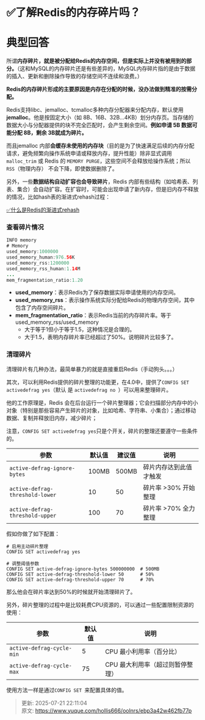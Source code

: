 # ✅了解Redis的内存碎片吗？

# 典型回答


所谓**内存碎片，就是被分配给Redis的内存空间，但是实际上并没有被用到的部分。**（这和MySQL的内存碎片还是有些差异的，MySQL内存碎片指的是由于数据的插入、更新和删除操作导致的存储空间不连续和浪费。）



**Redis的内存碎片形成的主要原因是内存在分配的时候，没办法做到精准的按需分配。**



Redis支持libc、jemalloc、tcmalloc多种内存分配器来分配内存，默认使用**jemalloc**。他是按固定大小（如 8B、16B、32B…4KB）划分内存页。当存储的数据大小与分配器提供的块不完全匹配时，会产生剩余空间。**例如申请 5B 数据可能分配 8B，剩余 3B就成为碎片。**



而且jemalloc 内部**会缓存未使用的内存块**（目的是为了快速满足后续的内存分配请求，避免频繁向操作系统申请或释放内存，提升性能）除非显式调用 `malloc_trim` 或 Redis 的 `MEMORY PURGE`，这些空间不会释放给操作系统；所以 `RSS`（物理内存） 不会下降，即使数据删除了。



另外，一些**数据结构自动扩容也会导致碎片**，Redis 内部有些结构（如哈希表、列表、集合）会自动扩容。在扩容时，可能会出现申请了新内存，但是旧内存不释放的情况，比如hash表的渐进式rehash过程：



[✅什么是Redis的渐进式rehash](https://www.yuque.com/hollis666/oolnrs/pc4fzp9c2vew5whf)



### 查看碎片情况
```java
INFO memory
# Memory
used_memory:1000000
used_memory_human:976.56K
used_memory_rss:1200000
used_memory_rss_human:1.14M
...
mem_fragmentation_ratio:1.20
```



+ **<font style="color:rgb(24, 24, 24);">used_memory</font>**<font style="color:rgb(24, 24, 24);">：表示</font><font style="color:rgb(24, 24, 24);">Redis</font><font style="color:rgb(24, 24, 24);">为了保存数据实际申请使用的内存空间。</font>
+ **<font style="color:rgb(24, 24, 24);">used_memory_rss</font>**<font style="color:rgb(24, 24, 24);">：表示操作系统实际分配给</font><font style="color:rgb(24, 24, 24);">Redis</font><font style="color:rgb(24, 24, 24);">的物理内存空间，其中包含了内存空间碎片。</font>
+ **<font style="color:rgb(24, 24, 24);">mem_fragmentation_ratio</font>**<font style="color:rgb(24, 24, 24);">：表示Redis当前的内存碎片率。等于used_memory_rss/used_memory</font>
    - **<font style="color:rgb(24, 24, 24);"></font>**<font style="color:rgb(24, 24, 24);">大于等于1但小于等于1.5，这种情况是合理的。</font>
    - <font style="color:rgb(24, 24, 24);">大于1.5，表明内存碎片率已经超过了50%。说明碎片比较多了。</font>

<font style="color:rgb(24, 24, 24);"></font>

### <font style="color:rgb(24, 24, 24);">清理碎片</font>


清理碎片有几种办法，最简单暴力的就是直接重启Redis（手动狗头。。。）



其次，可以利用Redis提供的碎片整理的功能更，在4.0中，提供了`CONFIG SET activedefrag yes`（默认 是 `activedefrag no `）可以用来整理碎片。



他的工作原理是，Redis 会在后台运行一个碎片整理器；它会扫描部分内存中的小对象（特别是那些容易产生碎片的对象，比如哈希、字符串、小集合）；通过移动数据、复制并释放旧内存，减少碎片；



注意，`CONFIG SET activedefrag yes`只是个开关，碎片的整理还要遵守一些条件的。



| **参数** | **默认值** | **建议值** | **说明** |
| --- | --- | --- | --- |
| `active-defrag-ignore-bytes` | 100MB | 500MB | 碎片内存达到此值才触发 |
| `active-defrag-threshold-lower` | 10 | 50 | 碎片率 >30% 开始整理 |
| `active-defrag-threshold-upper` | 100 | 70 | 碎片率 >70% 全力整理 |




假如你做了如下配置：



```plain
# 启用主动碎片整理
CONFIG SET activedefrag yes

# 调整阈值参数
CONFIG SET active-defrag-ignore-bytes 500000000  # 500MB
CONFIG SET active-defrag-threshold-lower 50      # 50%
CONFIG SET active-defrag-threshold-upper 70      # 70%
```



那么他会在碎片率达到50%的时候就开始清理碎片了。



另外，碎片整理的过程中是比较耗费CPU资源的，可以通过一些配置限制资源的使用：



| **参数** | **默认值** | **说明** |
| --- | --- | --- |
| `active-defrag-cycle-min` | 5 | CPU 最小利用率（百分比） |
| `active-defrag-cycle-max` | 75 | CPU 最大利用率（超过则暂停整理） |




使用方法一样是通过`CONFIG SET `来配置具体的值。



> 更新: 2025-07-21 22:11:04  
> 原文: <https://www.yuque.com/hollis666/oolnrs/ebp3a42w462fb77p>